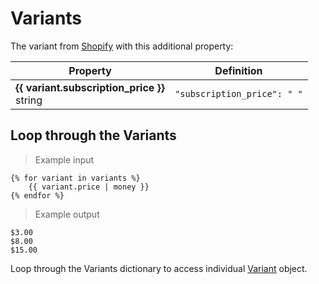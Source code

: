 # Variants
The variant from [Shopify](https://help.shopify.com/api/reference/product_variant) with this additional property:

Property | Definition
--------- | -------
<b>{{ variant.subscription_price }}</b> <br> string| `"subscription_price": " "`<br> 

## Loop through the Variants

> Example input

```liquid
{% for variant in variants %}
	{{ variant.price | money }}
{% endfor %}
```

> Example output

```
$3.00
$8.00
$15.00
```

Loop through the Variants dictionary to access individual [Variant](Theme-Objects%3A-Variant) object.